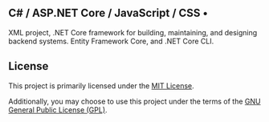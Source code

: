 

## C# / ASP.NET Core / JavaScript / CSS • 
XML project, .NET Core framework for building, maintaining, and designing backend systems. 
Entity Framework Core, and .NET Core CLI.


## License

This project is primarily licensed under the [MIT License](https://opensource.org/licenses/MIT).

Additionally, you may choose to use this project under the terms of the [GNU General Public License (GPL)](https://www.gnu.org/licenses/gpl-3.0.html).
